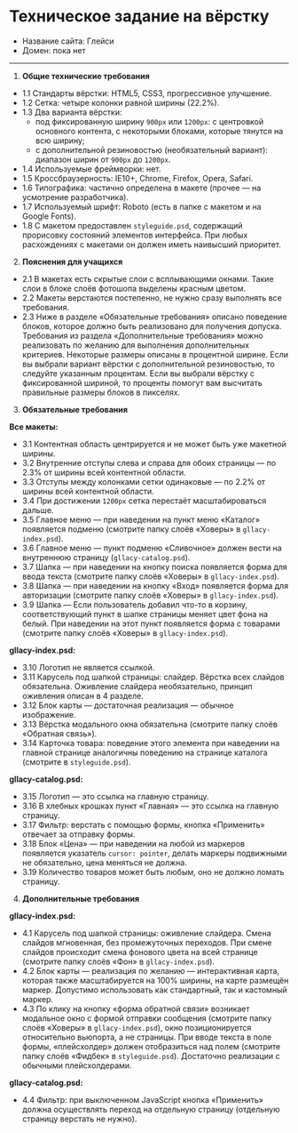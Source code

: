 # Техническое задание на вёрстку

* Название сайта: Глейси
* Домен: пока нет

---

1.  **Общие технические требования**

 * 1.1 Стандарты вёрстки: HTML5, CSS3, прогрессивное улучшение.
 * 1.2 Сетка: четыре колонки равной ширины (22.2%).
 * 1.3 Два варианта вёрстки:
	- под фиксированную ширину `900px` или `1200px`: с центровкой основного контента, с некоторыми блоками, которые тянутся на всю ширину;
	- с дополнительной резиновостью (необязательный вариант): диапазон ширин от `900px` до `1200px`.
 * 1.4 Используемые фреймворки: нет.
 * 1.5 Кроссбраузерность: IE10+, Chrome, Firefox, Opera, Safari.
 * 1.6 Типографика: частично определена в макете (прочее — на усмотрение разработчика).
 * 1.7 Используемый шрифт: Roboto (есть в папке с макетом и на Google Fonts).
 * 1.8 С макетом предоставлен `styleguide.psd`, содержащий прорисовку состояний элементов интерфейса. При любых расхождениях с макетами он должен иметь наивысший приоритет.

2.  **Пояснения для учащихся**

 * 2.1 В макетах есть скрытые слои с всплывающими окнами. Такие слои в блоке слоёв фотошопа выделены красным цветом.
 * 2.2 Макеты верстаются постепенно, не нужно сразу выполнять все требования.
 * 2.3 Ниже в разделе «Обязательные требования» описано поведение блоков, которое должно быть реализовано для получения допуска. Требования из раздела «Дополнительные требования» можно реализовать по желанию для выполнения дополнительных критериев. Некоторые размеры описаны в процентной ширине. Если вы выбрали вариант вёрстки с дополнительной резиновостью, то следуйте указанным процентам. Если вы выбрали вёрстку с фиксированной шириной, то проценты помогут вам высчитать правильные размеры блоков в пикселях.

3.  **Обязательные требования**

   **Все макеты:**

  * 3.1 Контентная область центрируется и не может быть уже макетной ширины.
  * 3.2 Внутренние отступы слева и справа для обоих страницы — по 2.3% от ширины всей контентной области.
  * 3.3 Отступы между колонками сетки одинаковые — по 2.2% от ширины всей контентной области.
  * 3.4 При достижении `1200px` сетка перестаёт масштабироваться дальше.
  * 3.5 Главное меню — при наведении на пункт меню «Каталог» появляется подменю (смотрите папку слоёв «Ховеры» в `gllacy-index.psd`).
  * 3.6 Главное меню — пункт подменю «Сливочное» должен вести на внутреннюю страницу (`gllacy-catalog.psd`).
  * 3.7 Шапка — при наведении на кнопку поиска появляется форма для ввода текста (смотрите папку слоёв «Ховеры» в `gllacy-index.psd`).
  * 3.8 Шапка — при наведении на кнопку «Вход» появляется форма для авторизации (смотрите папку слоёв «Ховеры» в `gllacy-index.psd`).
  * 3.9 Шапка — Если пользователь добавил что-то в корзину, соответствующий пункт в шапке страницы меняет цвет фона на белый. При наведении на этот пункт появляется форма с товарами (смотрите папку слоёв «Ховеры» в `gllacy-index.psd`).

   **gllacy-index.psd:**

  * 3.10 Логотип не является ссылкой.
  * 3.11 Карусель под шапкой страницы: слайдер. Вёрстка всех слайдов обязательна. Оживление слайдера необязательно, принцип оживления описан в 4 разделе.
  * 3.12 Блок карты — достаточная реализация — обычное изображение.
  * 3.13 Вёрстка модального окна обязательна (смотрите папку слоёв «Обратная связь»).
  * 3.14 Карточка товара: поведение этого элемента при наведении на главной странице аналогичны поведению на странице каталога (смотрите в `styleguide.psd`).

   **gllacy-catalog.psd:**

  * 3.15 Логотип — это ссылка на главную страницу.
  * 3.16 В хлебных крошках пункт «Главная» — это ссылка на главную страницу.
  * 3.17 Фильтр: верстать с помощью формы, кнопка «Применить» отвечает за отправку формы.
  * 3.18 Блок «Цена» — при наведении на любой из маркеров появляется указатель `cursor: pointer`, делать маркеры подвижными не обязательно, цена меняться не должна.
  * 3.19 Количество товаров может быть любым, оно не должно ломать страницу.

4.  **Дополнительные требования**

   **gllacy-index.psd:**

  * 4.1 Карусель под шапкой страницы: оживление слайдера. Cмена слайдов мгновенная, без промежуточных переходов. При смене слайдов происходит смена фонового цвета на всей странице (смотрите папку слоёв «Фон» в `gllacy-index.psd`).
  * 4.2 Блок карты — реализация по желанию — интерактивная карта, которая также масштабируется на 100% ширины, на карте размещён маркер. Допустимо использовать как стандартный, так и кастомный маркер.
  * 4.3 По клику на кнопку «форма обратной связи» возникает модальное окно с формой отправки сообщения (смотрите папку слоёв «Ховеры» в `gllacy-index.psd`), окно позиционируется относительно вьюпорта, а не страницы. При вводе текста в поле формы, «плейсхолдер» должен отобразиться над полем (смотрите папку слоёв «Фидбек» в `styleguide.psd`). Достаточно реализации с обычными плейсхолдерами.

   **gllacy-catalog.psd:**

  * 4.4 Фильтр: при выключенном JavaScript кнопка «Применить» должна осуществлять переход на отдельную страницу (отдельную страницу верстать не нужно).
